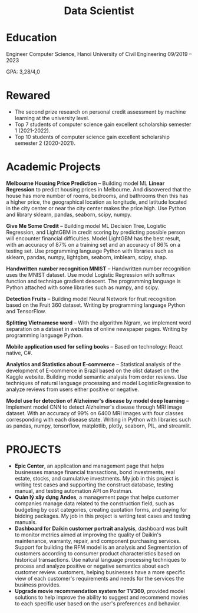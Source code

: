<h1 align='center'> Data Scientist <h1>

# Education
Engineer Computer Science, Hanoi University of Civil Engineering           09/2019 – 2023

GPA: 3,28/4,0

# Rewared
-	The second prize research on personal credit assessment by machine learning at the university level.
- Top 7 students of computer science gain excellent scholarship semester 1 (2021-2022).
- Top 10 students of computer science gain excellent scholarship semester 2 (2020-2021).
# Academic Projects
**Melbourne Housing Price Prediction** – Building model ML **Linear Regression** to predict housing prices in Melbourne. And discovered that the house has more number of rooms, bedrooms, and bathrooms then this has a higher price, the geographical location as longitude, and latitude located in the city center or near the city center makes the price high. Use Python and library sklearn, pandas, seaborn, scipy, numpy.

**Give Me Some Credit** – Building model ML Decision Tree, Logistic Regression, and LightGBM in credit scoring by predicting possible person will encounter financial difficulties. Model LightGBM has the best result, with an accuracy of 87% on a training set and an accuracy of 86% on a testing set. Use programming language Python with libraries such as sklearn, pandas, numpy, lightgbm, seaborn, imblearn, scipy, shap.

**Handwritten number recognition MNIST** – Handwritten number recognition uses the MNIST dataset. Use model Logistic Regression with softmax function and technique gradient descent. The programming language is Python attached with some libraries such as numpy, and scipy.

**Detection Fruits** – Building model Neural Network for fruit recognition based on the Fruit 360 dataset. Writing by programming language Python and TensorFlow.

**Splitting Vietnamese word** – With the algorithm Ngram, we implement word separation on a dataset in websites of online newspaper pages. Writing by programming language Python.

**Mobile application used for selling books** – Based on technology: React native, C#.

**Analytics and Statistics about E-commerce** – Statistical analysis of the development of E-commerce in Brazil based on the olist dataset on the Kaggle website. Building model semantic analysis from order reviews. Use techniques of natural language processing and model LogisticRegression to analyze reviews from users either positive or negative.

**Model use for detection of Alzheimer's disease by model deep learning** – Implement model CNN to detect Alzheimer's disease through MRI image dataset. With an accuracy of 99% on 6400 MRI images with four classes corresponding with each disease state. Writing in Python with libraries such as pandas, numpy, tensorflow, matplotlib, plotly, seaborn, PIL, and streamlit.

# PROJECTS
-	**Epic Center**, an application and management page that helps businesses manage financial transactions, bond investments, real estate, stocks, and cumulative investments. My job in this project is writing test cases and supporting the construct database, testing manual, and testing automation API on Postman.
-	**Quản lý xây dựng Andes**, a management page that helps customer companies manage data related to the construction field, such as budgeting by cost categories, creating quotation forms, and paying for bidding packages. My job in this project is writing test cases and testing manuals.
-	**Dashboard for Daikin customer portrait analysis**, dashboard was built to monitor metrics aimed at improving the quality of Daikin's maintenance, warranty, repair, and component purchasing services. Support for building the RFM model is an analysis and Segmentation of customers according to consumer product characteristics based on historical transactions. Use natural language processing techniques to process and analyze positive or negative semantics about each customer review. customers, helping businesses have a more specific view of each customer's requirements and needs for the services the business provides.
-	**Upgrade movie recommendation system for TV360**, provided model solutions to help improve the ability to suggest and recommend movies to each specific user based on the user's preferences and behavior.
